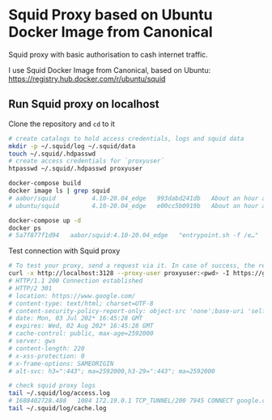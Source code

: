 # Squid Proxy based on Ubuntu Docker Image from Canonical #

Squid proxy with basic authorisation to cash internet traffic. 

I use Squid Docker Image from Canonical, based on Ubuntu:
https://registry.hub.docker.com/r/ubuntu/squid

## Run Squid proxy on localhost ##

Clone the repository and `cd` to it

```sh
# create catalogs to hold access credentials, logs and squid data
mkdir -p ~/.squid/log ~/.squid/data
touch ~/.squid/.hdpasswd
# create access credentials for `proxyuser`
htpasswd ~/.squid/.hdpasswd proxyuser

docker-compose build 
docker image ls | grep squid
# aabor/squid          4.10-20.04_edge   993dabd241db   About an hour ago   226MB
# ubuntu/squid         4.10-20.04_edge   e00cc5b0919b   About an hour ago   225MB

docker-compose up -d
docker ps
# 5a7f877f1d94   aabor/squid:4.10-20.04_edge   "entrypoint.sh -f /e…"   About an hour ago   Up 3 seconds   0.0.0.0:3128->3128/tcp   squid-proxy
```

Test connection with Squid proxy

```sh
# To test your proxy, send a request via it. In case of success, the reply must be something like below
curl -x http://localhost:3128 --proxy-user proxyuser:<pwd> -I https://google.com
# HTTP/1.1 200 Connection established
# HTTP/2 301 
# location: https://www.google.com/
# content-type: text/html; charset=UTF-8
# content-security-policy-report-only: object-src 'none';base-uri 'self';script-src 'nonce-Z9dd64hJ4DtGt25W2DZElA' 'strict-dynamic' 'report-sample' 'unsafe-eval' 'unsafe-inline' https: http:;report-uri https://csp.withgoogle.com/csp/gws/other-hp
# date: Mon, 03 Jul 202* 16:45:28 GMT
# expires: Wed, 02 Aug 202* 16:45:28 GMT
# cache-control: public, max-age=2592000
# server: gws
# content-length: 220
# x-xss-protection: 0
# x-frame-options: SAMEORIGIN
# alt-svc: h3=":443"; ma=2592000,h3-29=":443"; ma=2592000

# check squid proxy logs
tail ~/.squid/log/access.log
# 1688402728.488   1084 172.19.0.1 TCP_TUNNEL/200 7945 CONNECT google.com:443 - HIER_DIRECT/*.*.*.* -
tail ~/.squid/log/cache.log
```
